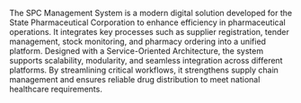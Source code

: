 The SPC Management System is a modern digital solution developed for the State Pharmaceutical Corporation to enhance efficiency in pharmaceutical operations. It integrates key processes such as supplier registration, tender management, stock monitoring, and pharmacy ordering into a unified platform. Designed with a Service-Oriented Architecture, the system supports scalability, modularity, and seamless integration across different platforms. By streamlining critical workflows, it strengthens supply chain management and ensures reliable drug distribution to meet national healthcare requirements.
